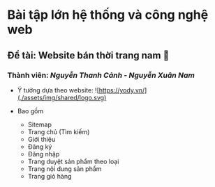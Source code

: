 # Bài tập lớn hệ thống và công nghệ web
## Đề tài: Website bán thời trang nam 👔
### Thành viên: *Nguyễn Thanh Cảnh - Nguyễn Xuân Nam*
+ Ý tưởng dựa theo website: ![https://yody.vn/](./assets/img/shared/logo.svg)

+ Bao gồm
  + Sitemap
  + Trang chủ (Tìm kiếm)
  + Giới thiệu
  + Đăng ký
  + Đăng nhập
  + Trang duyệt sản phẩm theo loại
  + Trang nội dung sản phẩm
  + Trang giỏ hàng